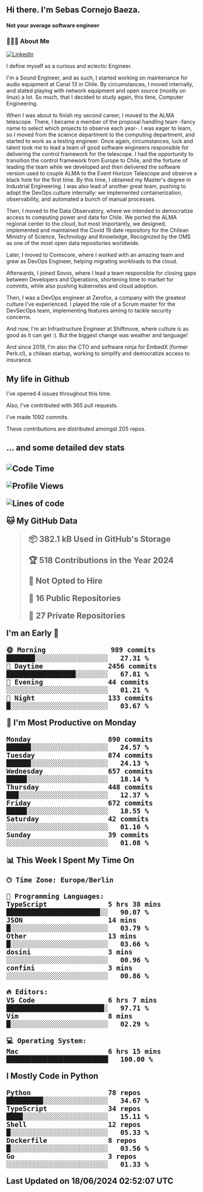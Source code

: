 <h2> Hi there.  I'm Sebas Cornejo Baeza.</h2>
<h4> Not your average software engineer</h4>
<h3> 👨🏻‍💻 About Me </h3>
<a href="http://linkedin.com/in/sebastian-cornejo-baeza/"><img alt="LinkedIn" src="https://img.shields.io/badge/Sebas%20Cornejo%20-informational?style=appveyor&logo=linkedin"></a>


I define myself as a curious and eclectic Engineer.

I'm a Sound Engineer, and as such, I started working on maintenance for audio equipment at Canal 13 in Chile.
By circumstances, I moved internally, and stated playing with network equipment and open source (mostly on linux) 
a lot. So much, that I decided to study again, this time, Computer Engineering.

When I was about to finish my second career, I moved to the ALMA telescope. There, I became a member of the proposal handling team
-fancy name to select which projects to observe each year-. 
I was eager to learn, so I moved from the science department to the computing department, and started to work as 
a testing engineer. Once again, circumstances, luck and talent took me to lead a team of good software engineers 
responsible for delivering the control framework for the telescope. I had the opportunity to transition the control framework from
Europe to Chile, and the fortune of leading the team while we developed and then delivered the software
version used to couple ALMA to the Event Horizon Telescope and observe a black hole for the first time.
By this time, I obtained my Master's degree in Industrial Engineering.
I was also lead of another great team, pushing to adopt the DevOps culture internally: we implemented containerization, observability, and automated a bunch of manual processes.

Then, I moved to the Data Observatory, where we intended to democratize access to computing power
and data for Chile. We ported the ALMA regional center to the cloud, but most importantly, we designed, implemented
and maintained the Covid 19 date repository for the Chilean Ministry of Science, Technology and Knowledge, Recognized by the OMS as one of the most open
data repositories worldwide.

Later, I moved to Comscore, where I worked with an amazing team and grew as DevOps Engineer, helping migrating workloads to the cloud.

Afterwards, I joined Sovos, where I lead a team responsible for closing gaps between Developers and Operations, shortening time to market for commits, while
also pushing kubernetes and cloud adoption.

Then, I was a DevOps engineer at Zerofox, a company with the greatest culture I've experienced. I played the role of a Scrum master for the DevSecOps team,
implementing features aiming to tackle security concerns.

And now, I'm an Infrastructure Engineer at Shiftmove, where culture is as good as it can get :). But the biggest change was weather and language!
 
And since 2019, I'm also the CTO and software ninja for EmbedX (former Perk.cl), a chilean startup, working to simplify and democratize access to insurance.

<h2> My life in Github </h2>

I've opened 4 issues throughout this time.

Also, I've contributed with 365 pull requests.

I've made 1092 commits.

These contributions are distributed amongst 205 repos.

<h2>... and some detailed dev stats<h2>

<!--START_SECTION:waka-->
![Code Time](http://img.shields.io/badge/Code%20Time-747%20hrs%205%20mins-blue)

![Profile Views](http://img.shields.io/badge/Profile%20Views-0-blue)

![Lines of code](https://img.shields.io/badge/From%20Hello%20World%20I%27ve%20Written-988.6%20thousand%20lines%20of%20code-blue)

**🐱 My GitHub Data** 

> 📦 382.1 kB Used in GitHub's Storage 
 > 
> 🏆 518 Contributions in the Year 2024
 > 
> 🚫 Not Opted to Hire
 > 
> 📜 16 Public Repositories 
 > 
> 🔑 27 Private Repositories 
 > 
**I'm an Early 🐤** 

```text
🌞 Morning                989 commits         ███████░░░░░░░░░░░░░░░░░░   27.31 % 
🌆 Daytime                2456 commits        █████████████████░░░░░░░░   67.81 % 
🌃 Evening                44 commits          ░░░░░░░░░░░░░░░░░░░░░░░░░   01.21 % 
🌙 Night                  133 commits         █░░░░░░░░░░░░░░░░░░░░░░░░   03.67 % 
```
📅 **I'm Most Productive on Monday** 

```text
Monday                   890 commits         ██████░░░░░░░░░░░░░░░░░░░   24.57 % 
Tuesday                  874 commits         ██████░░░░░░░░░░░░░░░░░░░   24.13 % 
Wednesday                657 commits         █████░░░░░░░░░░░░░░░░░░░░   18.14 % 
Thursday                 448 commits         ███░░░░░░░░░░░░░░░░░░░░░░   12.37 % 
Friday                   672 commits         █████░░░░░░░░░░░░░░░░░░░░   18.55 % 
Saturday                 42 commits          ░░░░░░░░░░░░░░░░░░░░░░░░░   01.16 % 
Sunday                   39 commits          ░░░░░░░░░░░░░░░░░░░░░░░░░   01.08 % 
```


📊 **This Week I Spent My Time On** 

```text
🕑︎ Time Zone: Europe/Berlin

💬 Programming Languages: 
TypeScript               5 hrs 38 mins       ███████████████████████░░   90.07 % 
JSON                     14 mins             █░░░░░░░░░░░░░░░░░░░░░░░░   03.79 % 
Other                    13 mins             █░░░░░░░░░░░░░░░░░░░░░░░░   03.66 % 
dosini                   3 mins              ░░░░░░░░░░░░░░░░░░░░░░░░░   00.96 % 
confini                  3 mins              ░░░░░░░░░░░░░░░░░░░░░░░░░   00.86 % 

🔥 Editors: 
VS Code                  6 hrs 7 mins        ████████████████████████░   97.71 % 
Vim                      8 mins              █░░░░░░░░░░░░░░░░░░░░░░░░   02.29 % 

💻 Operating System: 
Mac                      6 hrs 15 mins       █████████████████████████   100.00 % 
```

**I Mostly Code in Python** 

```text
Python                   78 repos            █████████░░░░░░░░░░░░░░░░   34.67 % 
TypeScript               34 repos            ████░░░░░░░░░░░░░░░░░░░░░   15.11 % 
Shell                    12 repos            █░░░░░░░░░░░░░░░░░░░░░░░░   05.33 % 
Dockerfile               8 repos             █░░░░░░░░░░░░░░░░░░░░░░░░   03.56 % 
Go                       3 repos             ░░░░░░░░░░░░░░░░░░░░░░░░░   01.33 % 
```




 Last Updated on 18/06/2024 02:52:07 UTC
<!--END_SECTION:waka-->
